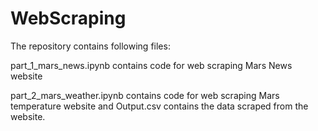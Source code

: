 # WebScraping
The repository contains following files:

part_1_mars_news.ipynb contains code for web scraping Mars News website

part_2_mars_weather.ipynb contains code for web scraping Mars temperature website and Output.csv contains the data scraped from the website.
